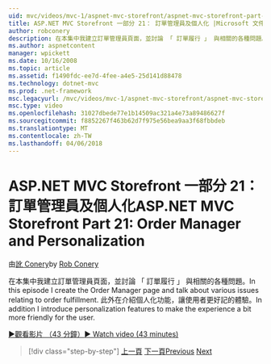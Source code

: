 ```yaml
---
uid: mvc/videos/mvc-1/aspnet-mvc-storefront/aspnet-mvc-storefront-part-21-order-manager-and-personalization
title: ASP.NET MVC Storefront 一部分 21： 訂單管理員及個人化 |Microsoft 文件
author: robconery
description: 在本集中我建立訂單管理員頁面，並討論 「 訂單履行 」 與相關的各種問題。 此外在介紹個人化功能...
ms.author: aspnetcontent
manager: wpickett
ms.date: 10/16/2008
ms.topic: article
ms.assetid: f1490fdc-ee7d-4fee-a4e5-25d141d88478
ms.technology: dotnet-mvc
ms.prod: .net-framework
msc.legacyurl: /mvc/videos/mvc-1/aspnet-mvc-storefront/aspnet-mvc-storefront-part-21-order-manager-and-personalization
msc.type: video
ms.openlocfilehash: 31027dbede77e1b14509ac321a4e73a89486627f
ms.sourcegitcommit: f8852267f463b62d7f975e56bea9aa3f68fbbdeb
ms.translationtype: MT
ms.contentlocale: zh-TW
ms.lasthandoff: 04/06/2018
---
```

<a name="aspnet-mvc-storefront-part-21-order-manager-and-personalization"></a><span data-ttu-id="05308-104">ASP.NET MVC Storefront 一部分 21： 訂單管理員及個人化</span><span class="sxs-lookup"><span data-stu-id="05308-104">ASP.NET MVC Storefront Part 21: Order Manager and Personalization</span></span>
====================
<span data-ttu-id="05308-105">由[訛 Conery](https://github.com/robconery)</span><span class="sxs-lookup"><span data-stu-id="05308-105">by [Rob Conery](https://github.com/robconery)</span></span>

<span data-ttu-id="05308-106">在本集中我建立訂單管理員頁面，並討論 「 訂單履行 」 與相關的各種問題。</span><span class="sxs-lookup"><span data-stu-id="05308-106">In this episode I create the Order Manager page and talk about various issues relating to order fulfillment.</span></span> <span data-ttu-id="05308-107">此外在介紹個人化功能，讓使用者更好記的體驗。</span><span class="sxs-lookup"><span data-stu-id="05308-107">In addition I introduce personalization features to make the experience a bit more friendly for the user.</span></span>

[<span data-ttu-id="05308-108">&#9654;觀看影片 （43 分鐘）</span><span class="sxs-lookup"><span data-stu-id="05308-108">&#9654; Watch video (43 minutes)</span></span>](https://channel9.msdn.com/Blogs/ASP-NET-Site-Videos/aspnet-mvc-storefront-part-21-order-manager-and-personalization)

> [!div class="step-by-step"]
> <span data-ttu-id="05308-109">[上一頁](aspnet-mvc-storefront-part-20-logging.md)
> [下一頁](aspnet-mvc-storefront-part-22-restructuring-rerouting-and-paypal.md)</span><span class="sxs-lookup"><span data-stu-id="05308-109">[Previous](aspnet-mvc-storefront-part-20-logging.md)
[Next](aspnet-mvc-storefront-part-22-restructuring-rerouting-and-paypal.md)</span></span>

